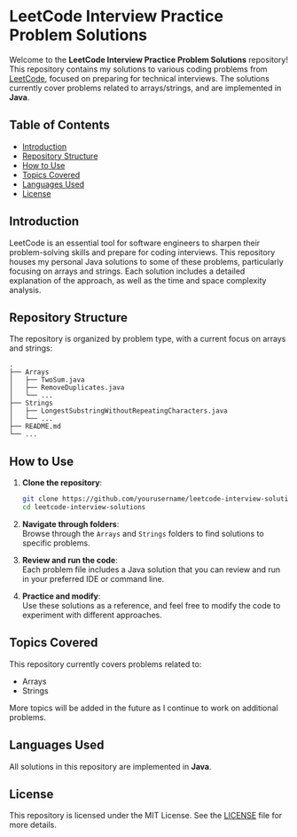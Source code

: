 # LeetCode Interview Practice Problem Solutions

Welcome to the **LeetCode Interview Practice Problem Solutions** repository! This repository contains my solutions to various coding problems from [LeetCode](https://leetcode.com/), focused on preparing for technical interviews. The solutions currently cover problems related to arrays/strings, and are implemented in **Java**.

## Table of Contents

- [Introduction](#introduction)
- [Repository Structure](#repository-structure)
- [How to Use](#how-to-use)
- [Topics Covered](#topics-covered)
- [Languages Used](#languages-used)
- [License](#license)

## Introduction

LeetCode is an essential tool for software engineers to sharpen their problem-solving skills and prepare for coding interviews. This repository houses my personal Java solutions to some of these problems, particularly focusing on arrays and strings. Each solution includes a detailed explanation of the approach, as well as the time and space complexity analysis.

## Repository Structure

The repository is organized by problem type, with a current focus on arrays and strings:

```
.
├── Arrays
│   ├── TwoSum.java
│   ├── RemoveDuplicates.java
│   └── ...
├── Strings
│   ├── LongestSubstringWithoutRepeatingCharacters.java
│   └── ...
├── README.md
└── ...
```

## How to Use

1. **Clone the repository**:  
   ```bash
   git clone https://github.com/yourusername/leetcode-interview-solutions.git
   cd leetcode-interview-solutions
   ```

2. **Navigate through folders**:  
   Browse through the `Arrays` and `Strings` folders to find solutions to specific problems.

3. **Review and run the code**:  
   Each problem file includes a Java solution that you can review and run in your preferred IDE or command line.

4. **Practice and modify**:  
   Use these solutions as a reference, and feel free to modify the code to experiment with different approaches.

## Topics Covered

This repository currently covers problems related to:

- Arrays
- Strings

More topics will be added in the future as I continue to work on additional problems.

## Languages Used

All solutions in this repository are implemented in **Java**.

## License

This repository is licensed under the MIT License. See the [LICENSE](LICENSE) file for more details.
